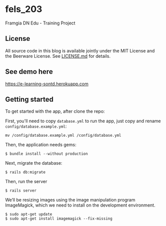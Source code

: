 # fels_203
Framgia DN Edu - Training Project

## License

All source code in this blog is available jointly under the MIT License
and the Beerware License. See [LICENSE.md](LICENSE.md) for details.

## See demo here
https://e-learning-sontd.herokuapp.com

## Getting started

To get started with the app, after clone the repo:

First, you'll need to copy `database.yml` to run the app, just copy and rename `config/database.example.yml`:

```
mv /config/database.example.yml /config/database.yml
```

Then, the application needs gems:

```
$ bundle install --without production
```

Next, migrate the database:

```
$ rails db:migrate
```

Then, run the server

```
$ rails server
```

We’ll be resizing images using the image manipulation program ImageMagick,
which we need to install on the development environment.

```
$ sudo apt-get update
$ sudo apt-get install imagemagick --fix-missing
```
